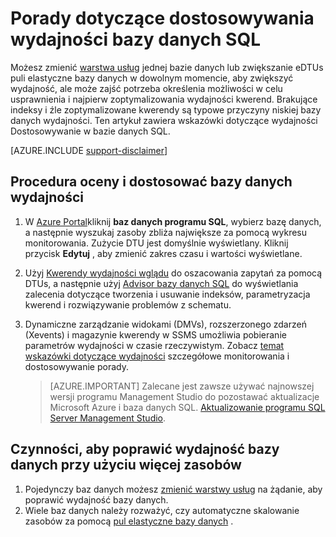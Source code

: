 <properties
    pageTitle="Dostosowywanie porady dotyczące wydajności bazy danych SQL | Microsoft Azure"
    description="Porady dotyczące Dostosowywanie w bazie danych SQL Azure za pomocą obliczeń i poprawy wydajności."
    services="sql-database"
    documentationCenter=""
    authors="v-shysun"
    manager="felixwu"
    editor=""
    keywords="Dostosowywanie, dostosowywanie, dostosowywanie porady, wydajności sql wydajności bazy danych SQL wydajności Dostosowywanie wydajności bazy danych sql"/>

<tags
    ms.service="sql-database"
    ms.workload="data-management"
    ms.tgt_pltfrm="na"
    ms.devlang="na"
    ms.topic="article"
    ms.date="09/13/2016"
    ms.author="v-shysun"/>

# <a name="sql-database-performance-tuning-tips"></a>Porady dotyczące dostosowywania wydajności bazy danych SQL
Możesz zmienić [warstwa usług](sql-database-service-tiers.md) jednej bazie danych lub zwiększanie eDTUs puli elastyczne bazy danych w dowolnym momencie, aby zwiększyć wydajność, ale może zajść potrzeba określenia możliwości w celu usprawnienia i najpierw zoptymalizowania wydajności kwerend. Brakujące indeksy i źle zoptymalizowane kwerendy są typowe przyczyny niskiej bazy danych wydajności. Ten artykuł zawiera wskazówki dotyczące wydajności Dostosowywanie w bazie danych SQL.

[AZURE.INCLUDE [support-disclaimer](../../includes/support-disclaimer.md)]

## <a name="steps-to-evaluate-and-tune-database-performance"></a>Procedura oceny i dostosować bazy danych wydajności
1.  W [Azure Portal](https://portal.azure.com)kliknij **baz danych programu SQL**, wybierz bazę danych, a następnie wyszukaj zasoby zbliża największe za pomocą wykresu monitorowania. Zużycie DTU jest domyślnie wyświetlany. Kliknij przycisk **Edytuj** , aby zmienić zakres czasu i wartości wyświetlane.
2.  Użyj [Kwerendy wydajności wglądu](sql-database-query-performance.md) do oszacowania zapytań za pomocą DTUs, a następnie użyj [Advisor bazy danych SQL](sql-database-advisor.md) do wyświetlania zalecenia dotyczące tworzenia i usuwanie indeksów, parametryzacja kwerend i rozwiązywanie problemów z schematu.
3.  Dynamiczne zarządzanie widokami (DMVs), rozszerzonego zdarzeń (Xevents) i magazynie kwerendy w SSMS umożliwia pobieranie parametrów wydajności w czasie rzeczywistym. Zobacz [temat wskazówki dotyczące wydajności](sql-database-performance-guidance.md) szczegółowe monitorowania i dostosowywanie porady.


    > [AZURE.IMPORTANT] Zalecane jest zawsze używać najnowszej wersji programu Management Studio do pozostawać aktualizacje Microsoft Azure i baza danych SQL. [Aktualizowanie programu SQL Server Management Studio](https://msdn.microsoft.com/library/mt238290.aspx).


## <a name="steps-to-improve-database-performance-with-more-resources"></a>Czynności, aby poprawić wydajność bazy danych przy użyciu więcej zasobów
1.  Pojedynczy baz danych możesz [zmienić warstwy usług](sql-database-scale-up.md) na żądanie, aby poprawić wydajność bazy danych.
2.  Wiele baz danych należy rozważyć, czy automatyczne skalowanie zasobów za pomocą [pul elastyczne bazy danych](sql-database-elastic-pool-guidance.md) .
